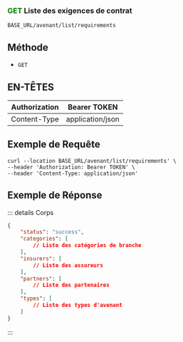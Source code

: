 ### <span style="color:green">GET</span> Liste des exigences de contrat

````
BASE_URL/avenant/list/requirements
````

## Méthode

- `GET`

## EN-TÊTES

| Authorization | Bearer TOKEN |
| ------------- | ----------- |
| Content-Type | application/json |

## Exemple de Requête

```curl
curl --location BASE_URL/avenant/list/requirements' \
--header 'Authorization: Bearer TOKEN' \
--header 'Content-Type: application/json'
```

## Exemple de Réponse

::: details Corps  

```json
{
    "status": "success",
    "categories": [
        // Liste des catégories de branche
    ],
    "insurers": [
        // Liste des assureurs
    ],
    "partners": [
        // Liste des partenaires
    ],
    "types": [
        // Liste des types d'avenant
    ]
}
```

:::